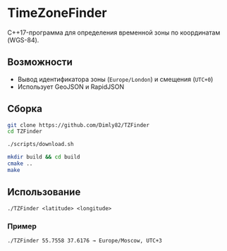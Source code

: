 # TimeZoneFinder

C++17-программа для определения временной зоны по координатам (WGS-84).

## Возможности

- Вывод идентификатора зоны (`Europe/London`) и смещения (`UTC+0`)
- Использует GeoJSON и RapidJSON

## Сборка

```bash
git clone https://github.com/Dimly82/TZFinder
cd TZFinder

./scripts/download.sh

mkdir build && cd build
cmake ..
make
```

## Использование

``./TZFinder <latitude> <longitude>``

### Пример

``./TZFinder 55.7558 37.6176
→ Europe/Moscow, UTC+3
``
